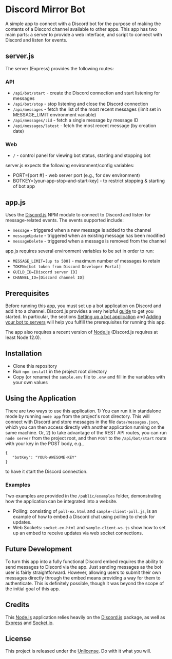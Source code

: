 # Discord Mirror Bot

A simple app to connect with a Discord bot for the purpose of making the contents of a Discord channel available to other apps. This app has two main parts: a server to provide a web interface, and script to connect with Discord and listen for events.

## server.js
The server (Express) provides the following routes:

### API
* `/api/bot/start` - create the Discord connection and start listening for messages
* `/api/bot/stop` - stop listening and close the Discord connection
* `/api/messages` - fetch the list of the most recent messages (limit set in MESSAGE_LIMIT environment variable)
* `/api/messages/:id` - fetch a single message by message ID
* `/api/messages/latest` - fetch the most recent message (by creation date)

### Web
* `/` - control panel for viewing bot status, starting and stopping bot

server.js expects the following environment/config variables:

* PORT=[port #] - web server port (e.g., for dev environment)
* BOTKEY=[your-app-stop-and-start-key] - to restrict stopping & starting of bot app

## app.js
Uses the [Discord.js](https://www.npmjs.com/package/discord.js) NPM module to connect to Discord and listen for message-related events. The events supported include:
* `message` - triggered when a new message is added to the channel
* `messageUpdate` - triggered when an existing message has been modified
* `messageDelete` - triggered when a message is removed from the channel

app.js requires several environment variables to be set in order to run:
* `MESSAGE_LIMIT=[up to 500]` - maximum number of messages to retain
* `TOKEN=[bot token from Discord Developer Portal]`
* `GUILD_ID=[Discord server ID]`
* `CHANNEL_ID=[Discord channel ID]`


## Prerequisites

Before running this app, you must set up a bot application on Discord and add it to a channel. Discord.js provides a very helpful [guide](https://discordjs.guide/) to get you started. In particular, the sections [Setting up a bot application](https://discordjs.guide/preparations/setting-up-a-bot-application.html) and [Adding your bot to servers](https://discordjs.guide/preparations/adding-your-bot-to-servers.html) will help you fulfill the prerequisites for running this app.

The app also requires a recent version of [Node.js](https://nodejs.org/en/) (Discord.js requires at least Node 12.0).

## Installation

* Clone this repository
* Run `npm install` in the project root directory
* Copy (or rename) the `sample.env` file to `.env` and fill in the variables with your own values

## Using the Application

There are two ways to use this application.  1) You can run it in standalone mode by running `node app` from the project's root directory.  This will connect with Discord and store messages in the file `data/messages.json`, which you can then access directly with another application running on the same machine.  Or, 2) to take advantage of the REST API routes, you can run `node server` from the project root, and then `POST` to the `/api/bot/start` route with your key in the POST body, e.g.,

```
{
   "botKey": "YOUR-AWESOME-KEY"
}
```
to have it start the Discord connection.

### Examples
Two examples are provided in the `/public/examples` folder, demonstrating how the application can be integrated into a website.
- Polling: consisting of `poll-ex.html` and `sample-client-poll.js`, is an example of how to embed a Discord chat using polling to check for updates.
- Web Sockets: `socket-ex.html` and `sample-client-ws.js` show how to set up an embed to receive updates via web socket connections.

## Future Development
To turn this app into a fully functional Discord embed requires the ability to send messages to Discord via the app. Just sending messages as the bot user is fairly straightforward. However, allowing users to submit their own messages directly through the embed means providing a way for them to authenticate. This is definitely possible, though it was beyond the scope of the initial goal of this app.

## Credits

This [Node.js](https://nodejs.org/en/) application relies heavily on the [Discord.js](https://www.npmjs.com/package/discord.js) package, as well as [Express](https://expressjs.com/) and [Socket.io](https://socket.io/).

## License

This project is released under the [Unlicense](https://unlicense.org/).  Do with it what you will.

